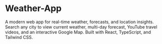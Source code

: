 # Weather-App
A modern web app for real-time weather, forecasts, and location insights. Search any city to view current weather, multi-day forecast, YouTube travel videos, and an interactive Google Map. Built with React, TypeScript, and Tailwind CSS. 
